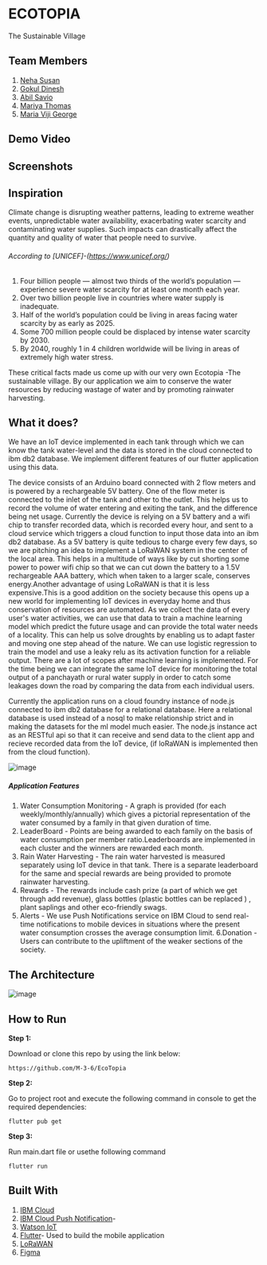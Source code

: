 # ECOTOPIA

The Sustainable Village

## Team Members

1. [Neha Susan](https://github.com/neha771)
2. [Gokul Dinesh](https://github.com/CyberFlaw)
3. [Abil Savio](https://github.com/ByteCrak07)
4. [Mariya Thomas](https://github.com/martho1172001)
5. [Maria Viji George](https://github.com/M-3-6)


## Demo Video


## Screenshots


## Inspiration

Climate change is disrupting weather patterns, leading to extreme weather events, unpredictable water availability, exacerbating water scarcity and contaminating water supplies. Such impacts can drastically affect the quantity and quality of water that people need to survive.
###### According to [UNICEF]-(https://www.unicef.org/) 

1. Four billion people — almost two thirds of the world’s population —  experience severe water scarcity for at least one month each year.
2. Over two billion people live in countries where water supply is inadequate.
3. Half of the world’s population could be living in areas facing water scarcity by as early as 2025.
4. Some 700 million people could be displaced by intense water scarcity by 2030.
5. By 2040, roughly 1 in 4 children worldwide will be living in areas of extremely high water stress.


These critical facts made us come up with our very own Ecotopia -The sustainable village. By our application we aim to conserve the water resources by reducing wastage of water and by promoting rainwater harvesting.

## What it does?

We have an IoT device implemented in each tank through which we can know the tank water-level and the data is stored in the cloud connected to ibm db2 database. We implement different features of our flutter application using this data.

The device consists of an Arduino board connected with 2 flow meters and is powered by a rechargeable 5V battery. One of the flow meter is connected to the inlet of the tank and other to the outlet. This helps us to record the volume of water entering and exiting the tank, and the difference being net usage. Currently the device is relying on a 5V battery and a wifi chip to transfer recorded data, which is recorded every hour, and sent to a cloud service which triggers a cloud function to input those data into an ibm db2 database. As a 5V battery is quite tedious to charge every few days, so we are pitching an idea to implement a LoRaWAN system in the center of the local area. This helps in a multitude of ways like by cut shorting some power to power wifi chip so that we can cut down the battery to a 1.5V rechargeable AAA battery, which when taken to a larger scale, conserves energy.Another advantage of using LoRaWAN is that it is less expensive.This is a good addition on the society because this opens up a new world for implementing IoT devices in everyday home and thus conservation of resources are automated.
As we collect the data of every user's water activities, we can use that data to train a machine learning model which predict the future usage and can provide the total water needs of a locality. This can help us solve droughts by enabling us to adapt faster and moving one step ahead of the nature. We can use logistic regression to train the model and use a leaky relu as its activation function for a reliable output. There are a lot of scopes after machine learning is implemented. For the time being we can integrate the same IoT device for monitoring the total output of a panchayath or rural water supply in order to catch some leakages down the road by comparing the data from each individual users.

Currently the application runs on a cloud foundry instance of node.js connected to ibm db2 database for a relational database. Here a relational database is used instead of a nosql to make relationship strict and in making the datasets for the ml model much easier. The node.js instance act as an RESTful api so that it can receive and send data to the client app and recieve recorded data from the IoT device, (if loRaWAN is implemented then from the cloud function).

![image](https://user-images.githubusercontent.com/63166735/122546895-0cc18380-d04d-11eb-9216-7f1f89d16c23.png)


##### Application Features

1. Water Consumption Monitoring - A graph is provided (for each weekly/monthly/annually) which gives a pictorial representation of the water consumed by a family in that given duration of time.
2. LeaderBoard - Points are being awarded to each family  on the basis of water consumption per member ratio.Leaderboards are implemented in each cluster and the winners are rewarded each month.
3. Rain Water Harvesting - The rain water harvested is measured separately using IoT device in that tank. There is a separate leaderboard for the same and special rewards are being provided to promote rainwater harvesting.
4. Rewards - The rewards include cash prize (a part of which we get through add revenue), glass bottles (plastic bottles can be replaced ) , plant saplings and other eco-friendly swags.
5. Alerts - We use Push Notifications service on IBM Cloud to send real-time notifications to mobile devices in situations where the present water consumption crosses the average consumption limit.
6.Donation - Users can contribute to the upliftment of the weaker sections of the society. 

## The Architecture
![image](https://user-images.githubusercontent.com/63166735/122549605-4d6ecc00-d050-11eb-8550-d9a02cd898de.png)


## How to Run
**Step 1:**

Download or clone this repo by using the link below:

```
https://github.com/M-3-6/EcoTopia
```

**Step 2:**

Go to project root and execute the following command in console to get the required dependencies: 

```
flutter pub get 
```

**Step 3:**

Run main.dart file or usethe following command

```
flutter run
```

## Built With

1. [IBM Cloud](https://cloud.ibm.com)
2. [IBM Cloud Push Notification](https://cloud.ibm.com/catalog/services/push-notifications)- 
3. [Watson IoT](https://www.ibm.com/cloud/internet-of-things)
4. [Flutter](https://flutter.dev/)- Used to build the mobile application
5. [LoRaWAN](https://lora-alliance.org/about-lorawan/)
6. [Figma](https://www.figma.com/)



